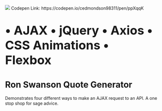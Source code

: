 <img src="http://pm1.narvii.com/6254/db288a5dfac54431d6b055b3ee85599bdd6f3149_128.jpg">
Codepen Link: https://codepen.io/cedmondson98311/pen/ppXqqK


<p style="font-size:40px;"><b>
 • AJAX
 • jQuery
 • Axios
 • CSS Animations
 • Flexbox</b></p>

# Ron Swanson Quote Generator
Demonstrates four different ways to make an AJAX request to an API. A one stop shop for sage advice.

